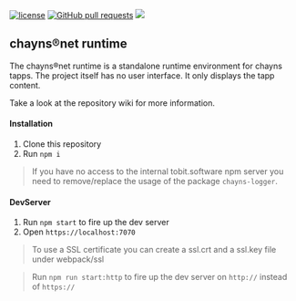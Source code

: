 [![license](https://img.shields.io/github/license/TobitSoftware/chaynsnet-runtime.svg)](./LICENSE)
[![GitHub pull requests](https://img.shields.io/github/issues-pr/TobitSoftware/chaynsnet-runtime.svg)](../../pulls)
[![](https://img.shields.io/github/issues-pr-closed-raw/TobitSoftware/chaynsnet-runtime.svg)](../../pulls?q=is%3Apr+is%3Aclosed)

## chayns®net runtime 
The chayns®net runtime is a standalone runtime environment for chayns tapps.
The project itself has no user interface. It only displays the tapp content.

Take a look at the repository wiki for more information.


#### Installation
1. Clone this repository
2. Run `npm i`

> If you have no access to the internal tobit.software npm server you need to remove/replace the usage of the package `chayns-logger`.

#### DevServer
1. Run `npm start` to fire up the dev server
2. Open `https://localhost:7070`

> To use a SSL certificate you can create a ssl.crt and a ssl.key file under webpack/ssl

> Run `npm run start:http` to fire up the dev server on `http://` instead of `https://`
